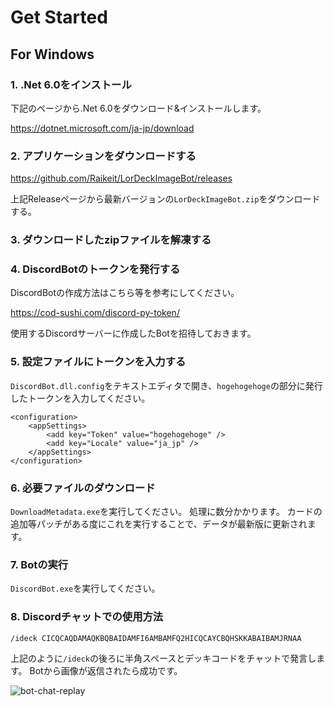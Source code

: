 # Get Started

## For Windows

### 1. .Net 6.0をインストール

下記のページから.Net 6.0をダウンロード&インストールします。

https://dotnet.microsoft.com/ja-jp/download

### 2. アプリケーションをダウンロードする

https://github.com/Raikeit/LorDeckImageBot/releases

上記Releaseページから最新バージョンの`LorDeckImageBot.zip`をダウンロードする。

### 3. ダウンロードしたzipファイルを解凍する

### 4. DiscordBotのトークンを発行する

DiscordBotの作成方法はこちら等を参考にしてください。

https://cod-sushi.com/discord-py-token/

使用するDiscordサーバーに作成したBotを招待しておきます。

### 5. 設定ファイルにトークンを入力する

`DiscordBot.dll.config`をテキストエディタで開き、`hogehogehoge`の部分に発行したトークンを入力してください。

```
<configuration>
	<appSettings>
		<add key="Token" value="hogehogehoge" />
		<add key="Locale" value="ja_jp" />
	</appSettings>
</configuration>
```

### 6. 必要ファイルのダウンロード

`DownloadMetadata.exe`を実行してください。
処理に数分かかります。
カードの追加等パッチがある度にこれを実行することで、データが最新版に更新されます。

### 7. Botの実行

`DiscordBot.exe`を実行してください。

### 8. Discordチャットでの使用方法

`/ideck CICQCAQDAMAQKBQBAIDAMFI6AMBAMFQ2HICQCAYCBQHSKKABAIBAMJRNAA`

上記のように`/ideck`の後ろに半角スペースとデッキコードをチャットで発言します。
Botから画像が返信されたら成功です。

![bot-chat-replay](https://pbs.twimg.com/media/FkmcW-PUEAAgAGF?format=png&name=small)